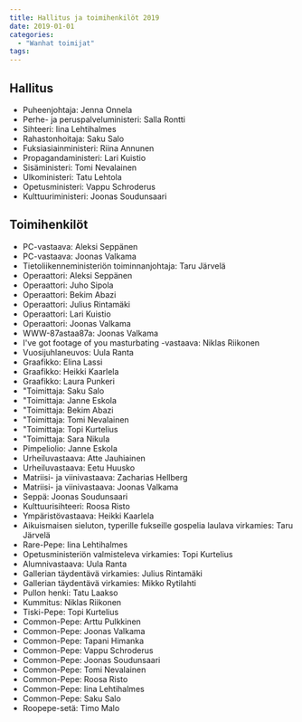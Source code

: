 ```yaml
---
title: Hallitus ja toimihenkilöt 2019
date: 2019-01-01
categories:
  - "Wanhat toimijat"
tags:
---
```



## Hallitus
- Puheenjohtaja: Jenna Onnela
- Perhe- ja peruspalveluministeri: Salla Rontti
- Sihteeri: Iina Lehtihalmes
- Rahastonhoitaja: Saku Salo
- Fuksiasiainministeri:	Riina Annunen
- Propagandaministeri: Lari Kuistio
- Sisäministeri: Tomi Nevalainen
- Ulkoministeri:	Tatu Lehtola
- Opetusministeri:	Vappu Schroderus
- Kulttuuriministeri: Joonas Soudunsaari


## Toimihenkilöt
- PC-vastaava: Aleksi Seppänen
- PC-vastaava: Joonas Valkama
- Tietoliikenneministeriön toiminnanjohtaja: Taru Järvelä
- Operaattori: Aleksi Seppänen
- Operaattori: Juho Sipola
- Operaattori: Bekim Abazi
- Operaattori: Julius Rintamäki
- Operaattori: Lari Kuistio
- Operaattori: Joonas Valkama
- WWW-87astaa87a: Joonas Valkama
- I've got footage of you masturbating -vastaava: Niklas Riikonen
- Vuosijuhlaneuvos: Uula Ranta
- Graafikko: Elina Lassi
- Graafikko: Heikki Kaarlela
- Graafikko: Laura Punkeri
- "Toimittaja: Saku Salo
- "Toimittaja: Janne Eskola
- "Toimittaja: Bekim Abazi
- "Toimittaja: Tomi Nevalainen
- "Toimittaja: Topi Kurtelius
- "Toimittaja: Sara Nikula
- Pimpeliolio: Janne Eskola
- Urheiluvastaava: Atte Jauhiainen
- Urheiluvastaava: Eetu Huusko
- Matriisi- ja viinivastaava: Zacharias Hellberg
- Matriisi- ja viinivastaava: Joonas Valkama
- Seppä: Joonas Soudunsaari
- Kulttuurisihteeri: Roosa Risto
- Ympäristövastaava: Heikki Kaarlela
- Aikuismaisen sieluton, typerille fukseille gospelia laulava virkamies: Taru Järvelä
- Rare-Pepe: Iina Lehtihalmes
- Opetusministeriön valmisteleva virkamies: Topi Kurtelius
- Alumnivastaava: Uula Ranta
- Gallerian täydentävä virkamies: Julius Rintamäki
- Gallerian täydentävä virkamies: Mikko Rytilahti
- Pullon henki: Tatu Laakso
- Kummitus: Niklas Riikonen
- Tiski-Pepe: Topi Kurtelius
- Common-Pepe: Arttu Pulkkinen
- Common-Pepe: Joonas Valkama
- Common-Pepe: Tapani Himanka
- Common-Pepe: Vappu Schroderus
- Common-Pepe: Joonas Soudunsaari
- Common-Pepe: Tomi Nevalainen
- Common-Pepe: Roosa Risto
- Common-Pepe: Iina Lehtihalmes
- Common-Pepe: Saku Salo
- Roopepe-setä: Timo Malo